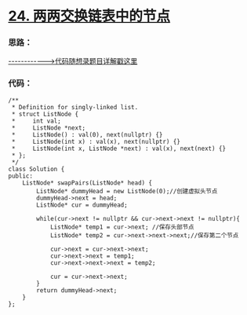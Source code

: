 # [24. 两两交换链表中的节点](https://leetcode.cn/problems/swap-nodes-in-pairs/)
### 思路：

   
[------------>代码随想录题目详解戳这里](https://programmercarl.com/0024.%E4%B8%A4%E4%B8%A4%E4%BA%A4%E6%8D%A2%E9%93%BE%E8%A1%A8%E4%B8%AD%E7%9A%84%E8%8A%82%E7%82%B9.html)

### 代码：  
```
/**
 * Definition for singly-linked list.
 * struct ListNode {
 *     int val;
 *     ListNode *next;
 *     ListNode() : val(0), next(nullptr) {}
 *     ListNode(int x) : val(x), next(nullptr) {}
 *     ListNode(int x, ListNode *next) : val(x), next(next) {}
 * };
 */
class Solution {
public:
    ListNode* swapPairs(ListNode* head) {
        ListNode* dummyHead = new ListNode(0);//创建虚拟头节点
        dummyHead->next = head;
        ListNode* cur = dummyHead;

        while(cur->next != nullptr && cur->next->next != nullptr){
            ListNode* temp1 = cur->next; //保存头部节点
            ListNode* temp2 = cur->next->next->next;//保存第二个节点

            cur->next = cur->next->next;
            cur->next->next = temp1;
            cur->next->next->next = temp2;

            cur = cur->next->next;
        }
        return dummyHead->next;
    }
};
```